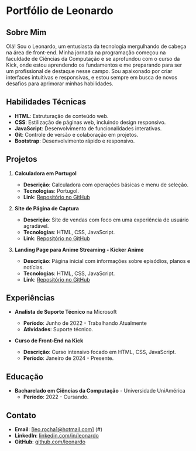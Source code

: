 # Portfólio de Leonardo

## Sobre Mim

Olá! Sou o Leonardo, um entusiasta da tecnologia mergulhando de cabeça na área de front-end. Minha jornada na programação começou na faculdade de Ciências da Computação e se aprofundou com o curso da Kick, onde estou aprendendo os fundamentos e me preparando para ser um profissional de destaque nesse campo. Sou apaixonado por criar interfaces intuitivas e responsivas, e estou sempre em busca de novos desafios para aprimorar minhas habilidades.

## Habilidades Técnicas

- **HTML**: Estruturação de conteúdo web.
- **CSS**: Estilização de páginas web, incluindo design responsivo.
- **JavaScript**: Desenvolvimento de funcionalidades interativas.
- **Git**: Controle de versão e colaboração em projetos.
- **Bootstrap**: Desenvolvimento rápido e responsivo.

## Projetos

1. **Calculadora em Portugol**

   - **Descrição**: Calculadora com operações básicas e menu de seleção.
   - **Tecnologias**: Portugol.
   - **Link**: [Repositório no GitHub](#)

2. **Site de Página de Captura**

   - **Descrição**: Site de vendas com foco em uma experiência de usuário agradável.
   - **Tecnologias**: HTML, CSS, JavaScript.
   - **Link**: [Repositório no GitHub](#)

3. **Landing Page para Anime Streaming - Kicker Anime**
   - **Descrição**: Página inicial com informações sobre episódios, planos e notícias.
   - **Tecnologias**: HTML, CSS, JavaScript.
   - **Link**: [Repositório no GitHub](#)

## Experiências

- **Analista de Suporte Técnico** na Microsoft

  - **Período**: Junho de 2022 - Trabalhando Atualmente
  - **Atividades**: Suporte técnico.

- **Curso de Front-End na Kick**
  - **Descrição**: Curso intensivo focado em HTML, CSS, JavaScript.
  - **Período**: Janeiro de 2024 - Presente.

## Educação

- **Bacharelado em Ciências da Computação** - Universidade UniAmérica
  - **Período**: 2022 - Cursando.

## Contato

- **Email**: [leo.rocha1@hotmail.com] (#)
- **LinkedIn**: [linkedin.com/in/leonardo](#)
- **GitHub**: [github.com/leonardo](#)
